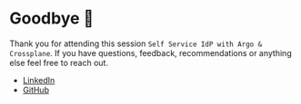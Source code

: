 # Goodbye 👋

Thank you for attending this session `Self Service IdP with Argo & Crossplane`. If you have questions, feedback, recommendations or anything else feel free to reach out. 

- [LinkedIn](https://www.linkedin.com/in/luis-schweigard-876a21173/)
- [GitHub](https://github.com/lieberlois/)